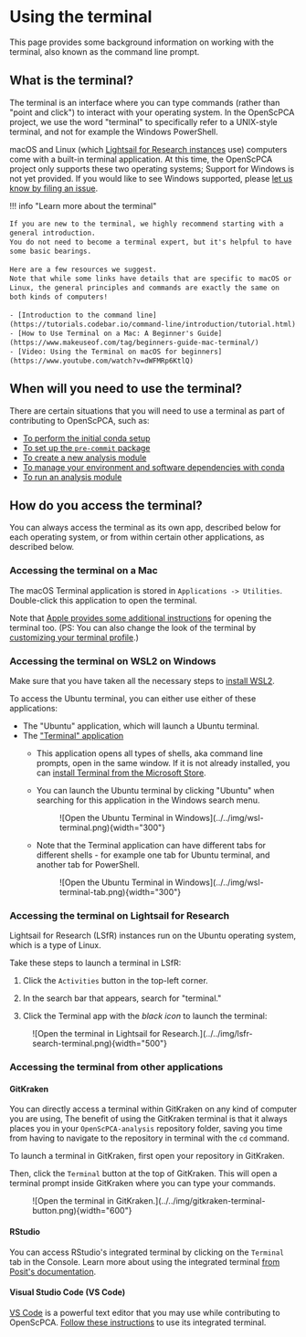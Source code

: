 # Using the terminal

This page provides some background information on working with the terminal, also known as the command line prompt.


## What is the terminal?

The terminal is an interface where you can type commands (rather than "point and click") to interact with your operating system.
In the OpenScPCA project, we use the word "terminal" to specifically refer to a UNIX-style terminal, and not for example the Windows PowerShell.

macOS and Linux (which [Lightsail for Research instances](../aws/index.md#lsfr-virtual-computing-with-aws) use) computers come with a built-in terminal application.
At this time, the OpenScPCA project only supports these two operating systems; Support for Windows is not yet provided.
If you would like to see Windows supported, please [let us know by filing an issue](https://github.com/AlexsLemonade/OpenScPCA-analysis/issues/new?assignees=&labels=docs-request&projects=&template=04-docs-request.yml&title=Docs+request%3A).
<!--
On Windows computers, you will first need to install and setup the [Windows Subsystem for Linux (WSL)](STUB_LINK for WSL instructions) to be able to use the terminal.
-->
!!! info "Learn more about the terminal"

    If you are new to the terminal, we highly recommend starting with a general introduction.
    You do not need to become a terminal expert, but it's helpful to have some basic bearings.

    Here are a few resources we suggest.
    Note that while some links have details that are specific to macOS or Linux, the general principles and commands are exactly the same on both kinds of computers!

    - [Introduction to the command line](https://tutorials.codebar.io/command-line/introduction/tutorial.html)
    - [How to Use Terminal on a Mac: A Beginner's Guide](https://www.makeuseof.com/tag/beginners-guide-mac-terminal/)
    - [Video: Using the Terminal on macOS for beginners](https://www.youtube.com/watch?v=dWFMRp6KtlQ)

## When will you need to use the terminal?

There are certain situations that you will need to use a terminal as part of contributing to OpenScPCA, such as:

- [To perform the initial conda setup](../../technical-setup/environment-setup/setup-conda.md)
- [To set up the `pre-commit` package](../../technical-setup/environment-setup/setup-precommit.md)
- [To create a new analysis module](../../contributing-to-analyses/analysis-modules/creating-a-module.md)
- [To manage your environment and software dependencies with conda](../../contributing-to-analyses/determining-requirements/determining-software-requirements.md#managing-software-dependencies-in-python-with-conda)
- [To run an analysis module](../../contributing-to-analyses/analysis-modules/running-a-module.md)

## How do you access the terminal?

You can always access the terminal as its own app, described below for each operating system, or from within certain other applications, as described below.


### Accessing the terminal on a Mac

The macOS Terminal application is stored in `Applications -> Utilities`.
Double-click this application to open the terminal.

Note that [Apple provides some additional instructions](https://support.apple.com/guide/terminal/open-or-quit-terminal-apd5265185d-f365-44cb-8b09-71a064a42125/mac) for opening the terminal too.
(PS: You can also change the look of the terminal by [customizing your terminal profile](https://support.apple.com/guide/terminal/profiles-change-terminal-windows-trml107/mac).)


### Accessing the terminal on WSL2 on Windows

Make sure that you have taken all the necessary steps to [install WSL2](../../technical-setup/install-wsl2.md).

To access the Ubuntu terminal, you can either use either of these applications:

- The "Ubuntu" application, which will launch a Ubuntu terminal.
- The ["Terminal" application](https://learn.microsoft.com/en-us/windows/terminal/)
    - This application opens all types of shells, aka command line prompts, open in the same window.
    If it is not already installed, you can [install Terminal from the Microsoft Store](https://apps.microsoft.com/detail/9n0dx20hk701?rtc=1&hl=en-us&gl=US).
    - You can launch the Ubuntu terminal by clicking "Ubuntu" when searching for this application in the Windows search menu.

        <figure markdown="span">
            ![Open the Ubuntu Terminal in Windows](../../img/wsl-terminal.png){width="300"}
        </figure>
    - Note that the Terminal application can have different tabs for different shells - for example one tab for Ubuntu terminal, and another tab for PowerShell.

        <figure markdown="span">
            ![Open the Ubuntu Terminal in Windows](../../img/wsl-terminal-tab.png){width="300"}
        </figure>



### Accessing the terminal on Lightsail for Research

Lightsail for Research (LSfR) instances run on the Ubuntu operating system, which is a type of Linux.

Take these steps to launch a terminal in LSfR:

1. Click the `Activities` button in the top-left corner.

1. In the search bar that appears, search for "terminal."

1. Click the Terminal app with the _black icon_ to launch the terminal:

<figure markdown="span">
    ![Open the terminal in Lightsail for Research.](../../img/lsfr-search-terminal.png){width="500"}
</figure>




### Accessing the terminal from other applications

#### GitKraken

You can directly access a terminal within GitKraken on any kind of computer you are using,
The benefit of using the GitKraken terminal is that it always places you in your `OpenScPCA-analysis` repository folder, saving you time from having to navigate to the repository in terminal with the `cd` command.

To launch a terminal in GitKraken, first open your repository in GitKraken.

Then, click the `Terminal` button at the top of GitKraken.
This will open a terminal prompt inside GitKraken where you can type your commands.

<figure markdown="span">
    ![Open the terminal in GitKraken.](../../img/gitkraken-terminal-button.png){width="600"}
</figure>


#### RStudio

You can access RStudio's integrated terminal by clicking on the `Terminal` tab in the Console.
Learn more about using the integrated terminal [from Posit's documentation](https://support.posit.co/hc/en-us/articles/115010737148-Using-the-RStudio-Terminal-in-the-RStudio-IDE).

<!--
??? "Working on Windows with WSL?"
    If you are working on a Windows computer with WSL, you will access this terminal from the [RStudio Server](STUB_LINK RStudio server instructions) you launch in your browser.
-->

#### Visual Studio Code (VS Code)

[VS Code](https://code.visualstudio.com/) is a powerful text editor that you may use while contributing to OpenScPCA.
[Follow these instructions](https://code.visualstudio.com/docs/terminal/basics) to use its integrated terminal.

<!--
??? "Working on Windows with WSL?"
    If you are working on a Windows computer with WSL, you should also [install the WSL extension](https://marketplace.visualstudio.com/items?itemName=ms-vscode-remote.remote-wsl) to be able to open files and run code within WSL.
    Learn more about [working with VS code from WSL from this documentation](https://code.visualstudio.com/docs/remote/wsl-tutorial).

    The terminal in VS Code will launch as either the Windows PowerShell or bash (Ubuntu) depending on what files you open in VS Code:
    - If you open files on the Windows side of your system, the terminal will be Windows PowerShell.
    - If you open files on the WSL side of your system, the terminal will be bash (Ubuntu).
    To launch VS Code on the WSL side, type the command [`code`](https://code.visualstudio.com/docs/editor/command-line) in Ubuntu in the directory you want to open.
    The first time you run this command, the VS Code `code` helper will install; then, you can use it to launch VS Code.
-->